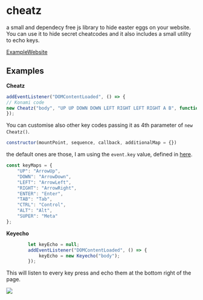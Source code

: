 # cheatz
a small and dependecy free js library to hide easter eggs on your website.
You can use it to hide secret cheatcodes and it also includes a small utility to echo keys.

[ExampleWebsite]()


## Examples
**Cheatz**
```js
addEventListener("DOMContentLoaded", () => {
// Konami code
new Cheatz("body", "UP UP DOWN DOWN LEFT RIGHT LEFT RIGHT A B", function () { /* DO SOMETHING */});
});

```

You can customise also other key codes passing it as 4th parameter of `new Cheatz()`.

```js
constructor(mountPoint, sequence, callback, additionalMap = {})
```

the default ones are those, I am using the `event.key` value, defined in [here](https://developer.mozilla.org/en-US/docs/Web/API/UI_Events/Keyboard_event_key_values).

```js
const keyMaps = {
    "UP": "ArrowUp",
    "DOWN": "ArrowDown",
    "LEFT": "ArrowLeft",
    "RIGHT": "ArrowRight",
    "ENTER": "Enter",
    "TAB": "Tab",
    "CTRL": "Control",
    "ALT": "Alt",
    "SUPER": "Meta"
};
```

**Keyecho**
```js
        let keyEcho = null;
        addEventListener("DOMContentLoaded", () => {
            keyEcho = new Keyecho("body");
        });
```

This will listen to every key press and echo them at the bottom right of the page.

<img src="https://github.com/vikkio88/kiffari/assets/248805/74deb376-c1ba-4009-846f-89326bd147ae" />


